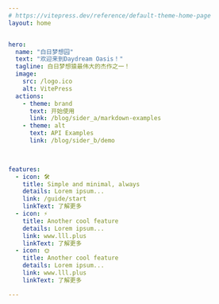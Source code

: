 ```yaml
---
# https://vitepress.dev/reference/default-theme-home-page
layout: home


hero:
  name: "白日梦想园"
  text: "欢迎来到Daydream Oasis！"
  tagline: 白日梦想猿最伟大的杰作之一！
  image:
    src: /logo.ico
    alt: VitePress  
  actions:
    - theme: brand
      text: 开始使用
      link: /blog/sider_a/markdown-examples
    - theme: alt
      text: API Examples
      link: /blog/sider_b/demo
  


features:
  - icon: 🛠️
    title: Simple and minimal, always
    details: Lorem ipsum...
    link: /guide/start
    linkText: 了解更多
  - icon: ⚡️
    title: Another cool feature
    details: Lorem ipsum...
    link: www.lll.plus
    linkText: 了解更多
  - icon: 🌞
    title: Another cool feature
    details: Lorem ipsum...
    link: www.lll.plus
    linkText: 了解更多

---
```


<ProcessBar/>
